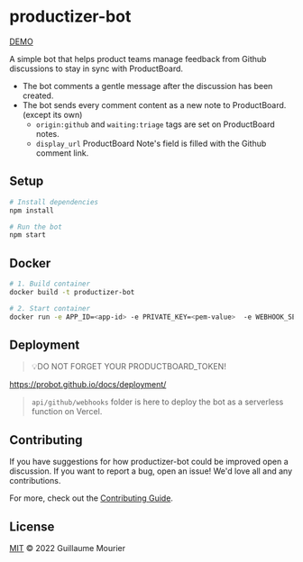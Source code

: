 # productizer-bot

[DEMO](https://github.com/gmourier/productizer-bot/discussions/2)

A simple bot that helps product teams manage feedback from Github discussions to stay in sync with ProductBoard.

- The bot comments a gentle message after the discussion has been created.
- The bot sends every comment content as a new note to ProductBoard. (except its own)
    - `origin:github` and `waiting:triage` tags are set on ProductBoard notes.
    - `display_url` ProductBoard Note's field is filled with the Github comment link.

## Setup

```sh
# Install dependencies
npm install

# Run the bot
npm start
```

## Docker

```sh
# 1. Build container
docker build -t productizer-bot

# 2. Start container
docker run -e APP_ID=<app-id> -e PRIVATE_KEY=<pem-value>  -e WEBHOOK_SECRET=<webhook-secret> -e PRODUCTBOARD_TOKEN=<productboard-token> productizer-bot
```

## Deployment

> 💡DO NOT FORGET YOUR PRODUCTBOARD_TOKEN!

https://probot.github.io/docs/deployment/

> `api/github/webhooks` folder is here to deploy the bot as a serverless function on Vercel.

## Contributing

If you have suggestions for how productizer-bot could be improved open a discussion. If you want to report a bug, open an issue! We'd love all and any contributions.

For more, check out the [Contributing Guide](CONTRIBUTING.md).

## License

[MIT](LICENSE) © 2022 Guillaume Mourier
